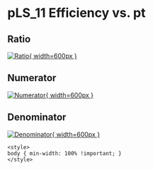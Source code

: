 # pLS_11 Efficiency vs. pt

## Ratio

[![Ratio](../mtv/var/pLS_11_eff_pt.png){ width=600px }](../mtv/var/pLS_11_eff_pt.pdf)

## Numerator

[![Numerator](../mtv/num/pLS_11_eff_pt_num.png){ width=600px }](../mtv/num/pLS_11_eff_pt_num.pdf)

## Denominator

[![Denominator](../mtv/den/pLS_11_eff_pt_den.png){ width=600px }](../mtv/den/pLS_11_eff_pt_den.pdf)


``` {=html}
<style>
body { min-width: 100% !important; }
</style>
```
